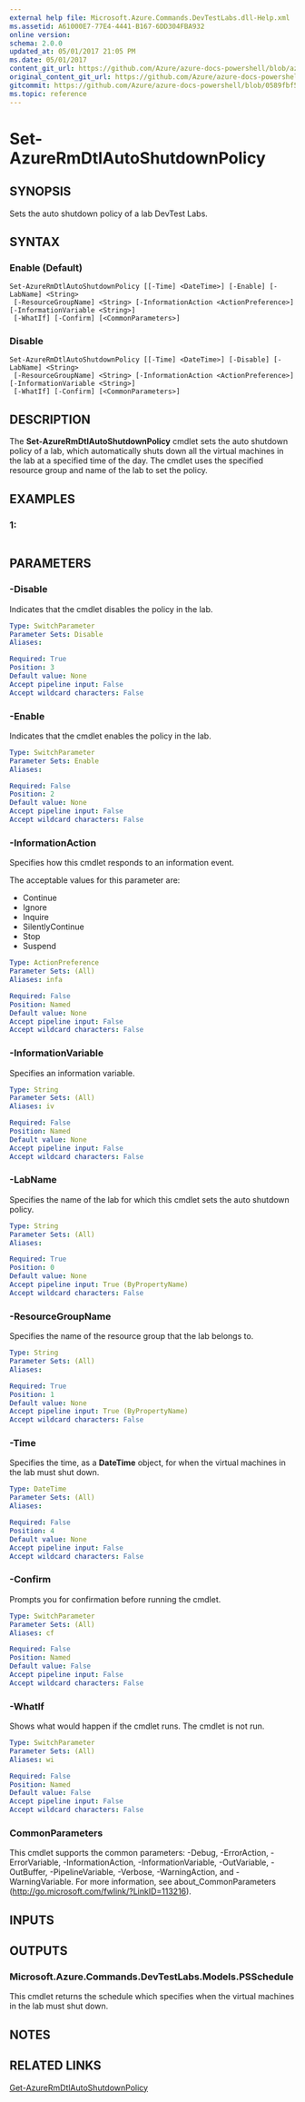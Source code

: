 ```yaml
---
external help file: Microsoft.Azure.Commands.DevTestLabs.dll-Help.xml
ms.assetid: A61000E7-77E4-4441-B167-6DD304FBA932
online version:
schema: 2.0.0
updated_at: 05/01/2017 21:05 PM
ms.date: 05/01/2017
content_git_url: https://github.com/Azure/azure-docs-powershell/blob/azurestack/azureps-cmdlets-docs/ResourceManager/AzureRM.DevTestLabs/v1.0.3/Set-AzureRmDtlAutoShutdownPolicy.md
original_content_git_url: https://github.com/Azure/azure-docs-powershell/blob/azurestack/azureps-cmdlets-docs/ResourceManager/AzureRM.DevTestLabs/v1.0.3/Set-AzureRmDtlAutoShutdownPolicy.md
gitcommit: https://github.com/Azure/azure-docs-powershell/blob/0589fbf53d27e39e0cf445261d29c64fb0859d62
ms.topic: reference
---
```


# Set-AzureRmDtlAutoShutdownPolicy

## SYNOPSIS
Sets the auto shutdown policy of a lab DevTest Labs.

## SYNTAX

### Enable (Default)
```
Set-AzureRmDtlAutoShutdownPolicy [[-Time] <DateTime>] [-Enable] [-LabName] <String>
 [-ResourceGroupName] <String> [-InformationAction <ActionPreference>] [-InformationVariable <String>]
 [-WhatIf] [-Confirm] [<CommonParameters>]
```

### Disable
```
Set-AzureRmDtlAutoShutdownPolicy [[-Time] <DateTime>] [-Disable] [-LabName] <String>
 [-ResourceGroupName] <String> [-InformationAction <ActionPreference>] [-InformationVariable <String>]
 [-WhatIf] [-Confirm] [<CommonParameters>]
```

## DESCRIPTION
The **Set-AzureRmDtlAutoShutdownPolicy** cmdlet sets the auto shutdown policy of a lab, which automatically shuts down all the virtual machines in the lab at a specified time of the day.
The cmdlet uses the specified resource group and name of the lab to set the policy.

## EXAMPLES

### 1:
```

```

## PARAMETERS

### -Disable
Indicates that the cmdlet disables the policy in the lab.

```yaml
Type: SwitchParameter
Parameter Sets: Disable
Aliases: 

Required: True
Position: 3
Default value: None
Accept pipeline input: False
Accept wildcard characters: False
```

### -Enable
Indicates that the cmdlet enables the policy in the lab.

```yaml
Type: SwitchParameter
Parameter Sets: Enable
Aliases: 

Required: False
Position: 2
Default value: None
Accept pipeline input: False
Accept wildcard characters: False
```

### -InformationAction
Specifies how this cmdlet responds to an information event.

The acceptable values for this parameter are:

- Continue
- Ignore
- Inquire
- SilentlyContinue
- Stop
- Suspend

```yaml
Type: ActionPreference
Parameter Sets: (All)
Aliases: infa

Required: False
Position: Named
Default value: None
Accept pipeline input: False
Accept wildcard characters: False
```

### -InformationVariable
Specifies an information variable.

```yaml
Type: String
Parameter Sets: (All)
Aliases: iv

Required: False
Position: Named
Default value: None
Accept pipeline input: False
Accept wildcard characters: False
```

### -LabName
Specifies the name of the lab for which this cmdlet sets the auto shutdown policy.

```yaml
Type: String
Parameter Sets: (All)
Aliases: 

Required: True
Position: 0
Default value: None
Accept pipeline input: True (ByPropertyName)
Accept wildcard characters: False
```

### -ResourceGroupName
Specifies the name of the resource group that the lab belongs to.

```yaml
Type: String
Parameter Sets: (All)
Aliases: 

Required: True
Position: 1
Default value: None
Accept pipeline input: True (ByPropertyName)
Accept wildcard characters: False
```

### -Time
Specifies the time, as a **DateTime** object, for when the virtual machines in the lab must shut down.

```yaml
Type: DateTime
Parameter Sets: (All)
Aliases: 

Required: False
Position: 4
Default value: None
Accept pipeline input: False
Accept wildcard characters: False
```

### -Confirm
Prompts you for confirmation before running the cmdlet.

```yaml
Type: SwitchParameter
Parameter Sets: (All)
Aliases: cf

Required: False
Position: Named
Default value: False
Accept pipeline input: False
Accept wildcard characters: False
```

### -WhatIf
Shows what would happen if the cmdlet runs.
The cmdlet is not run.

```yaml
Type: SwitchParameter
Parameter Sets: (All)
Aliases: wi

Required: False
Position: Named
Default value: False
Accept pipeline input: False
Accept wildcard characters: False
```

### CommonParameters
This cmdlet supports the common parameters: -Debug, -ErrorAction, -ErrorVariable, -InformationAction, -InformationVariable, -OutVariable, -OutBuffer, -PipelineVariable, -Verbose, -WarningAction, and -WarningVariable. For more information, see about_CommonParameters (http://go.microsoft.com/fwlink/?LinkID=113216).

## INPUTS

## OUTPUTS

### Microsoft.Azure.Commands.DevTestLabs.Models.PSSchedule
This cmdlet returns the schedule which specifies when the virtual machines in the lab must shut down.

## NOTES

## RELATED LINKS

[Get-AzureRmDtlAutoShutdownPolicy](./Get-AzureRmDtlAutoShutdownPolicy.md)


